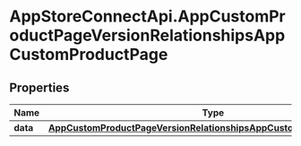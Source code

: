 # AppStoreConnectApi.AppCustomProductPageVersionRelationshipsAppCustomProductPage

## Properties

Name | Type | Description | Notes
------------ | ------------- | ------------- | -------------
**data** | [**AppCustomProductPageVersionRelationshipsAppCustomProductPageData**](AppCustomProductPageVersionRelationshipsAppCustomProductPageData.md) |  | [optional] 



